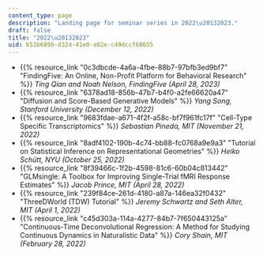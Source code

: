 ```yaml
---
content_type: page
description: "Landing page for seminar series in 2022\u20132023."
draft: false
title: "2022\u20132023"
uid: b53b689b-d324-41e0-a02e-c49dccf68655
---
```

- {{% resource_link "0c3dbcde-4a6a-4fbe-88b7-97bfb3ed9bf7" "FindingFive: An Online, Non-Profit Platform for Behavioral Research" %}} *Ting Qian and Noah Nelson, FindingFive (April 28, 2023)*
- {{% resource_link "6378ad18-856b-47b7-b4f0-a2fe66620a47" "Diffusion and Score-Based Generative Models" %}} *Yang Song, Stanford University (December 12, 2022)*
- {{% resource_link "9683fdae-a671-4f2f-a58c-bf7f961fc17f" "Cell-Type Specific Transcriptomics" %}} *Sebastian Pineda, MIT (November 21, 2022)*
- {{% resource_link "8adf4102-190b-4c74-bb88-fc0768a9e9a3" "Tutorial on Statistical Inference on Representational Geometries" %}} *Heiko Schütt, NYU (October 25, 2022)*
- {{% resource_link "8f39466c-1f2b-4598-81c6-60b04c813442" "GLMsingle: A Toolbox for Improving Single-Trial fMRI Response Estimates" %}} *Jacob Prince, MIT (April 28, 2022)*
- {{% resource_link "239f84ce-261d-4180-a87a-146ea32f0432" "ThreeDWorld (TDW) Tutorial" %}} *Jeremy Schwartz and Seth Alter, MIT (April 1, 2022)*
- {{% resource_link "c45d303a-114a-4277-84b7-7f650443125a" "Continuous-Time Deconvolutional Regression: A Method for Studying Continuous Dynamics in Naturalistic Data" %}} *Cory Shain, MIT (February 28, 2022)*